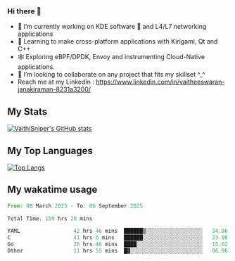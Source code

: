 ### Hi there 👋

- 🔭 I’m currently working on KDE software 💓 and L4/L7 networking applications 
- 📖 Learning to make cross-platform applications with Kirigami, Qt and C++
- 🕸️ Exploring eBPF/DPDK, Envoy and instrumenting Cloud-Native applications. 
- 👯 I’m looking to collaborate on any project that fits my skillset ^_^
- Reach me at my LinkedIn : https://www.linkedin.com/in/vaitheeswaran-janakiraman-8231a3200/

## My Stats
[![VaithiSniper's GitHub stats](https://github-readme-stats.vercel.app/api?username=VaithiSniper&hide=stars&theme=radical)](https://github.com/anuraghazra/github-readme-stats)

## My Top Languages

[![Top Langs](https://github-readme-stats.vercel.app/api/top-langs/?username=VaithiSniper&layout=compact)](https://github.com/anuraghazra/github-readme-stats)

## My wakatime usage

<!--START_SECTION:waka-->

```rust
From: 08 March 2025 - To: 06 September 2025

Total Time: 159 hrs 28 mins

YAML                 42 hrs 46 mins  ██████▒░░░░░░░░░░░░░░░░░░   24.96 %
C                    41 hrs 6 mins   ██████░░░░░░░░░░░░░░░░░░░   23.98 %
Go                   26 hrs 46 mins  ████░░░░░░░░░░░░░░░░░░░░░   15.62 %
Other                11 hrs 55 mins  █▓░░░░░░░░░░░░░░░░░░░░░░░   06.96 %
```

<!--END_SECTION:waka-->

